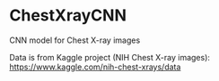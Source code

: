 # ChestXrayCNN
CNN model for Chest X-ray images


Data is from Kaggle project (NIH Chest X-ray images): https://www.kaggle.com/nih-chest-xrays/data

